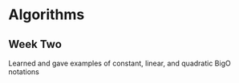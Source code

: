 # Algorithms

## Week Two

Learned and gave examples of constant, linear, and quadratic BigO notations
